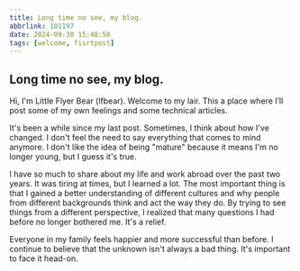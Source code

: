 ```yaml
---
title: Long time no see, my blog.
abbrlink: 101197
date: 2024-09-30 15:48:58
tags: [welcome, fisrtpost]
---
```


## Long time no see, my blog.

Hi, I'm Little Flyer Bear (lfbear). Welcome to my lair. This a place where I’ll post some of my own feelings and some technical articles.

<!--more-->

It's been a while since my last post. Sometimes, I think about how I've changed. I don't feel the need to say everything that comes to mind anymore. I don't like the idea of being "mature" because it means I'm no longer young, but I guess it's true.

I have so much to share about my life and work abroad over the past two years. It was tiring at times, but I learned a lot. The most important thing is that I gained a better understanding of different cultures and why people from different backgrounds think and act the way they do. By trying to see things from a different perspective, I realized that many questions I had before no longer bothered me. It's a relief.

Everyone in my family feels happier and more successful than before. I continue to believe that the unknown isn't always a bad thing. It's important to face it head-on.